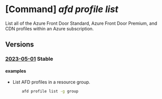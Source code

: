 # [Command] _afd profile list_

List all of the Azure Front Door Standard, Azure Front Door Premium, and CDN profiles within an Azure subscription.

## Versions

### [2023-05-01](/Resources/mgmt-plane/L3N1YnNjcmlwdGlvbnMve30vcHJvdmlkZXJzL21pY3Jvc29mdC5jZG4vcHJvZmlsZXM=/2023-05-01.xml) **Stable**

<!-- mgmt-plane /subscriptions/{}/providers/microsoft.cdn/profiles 2023-05-01 -->
<!-- mgmt-plane /subscriptions/{}/resourcegroups/{}/providers/microsoft.cdn/profiles 2023-05-01 -->

#### examples

- List AFD profiles in a resource group.
    ```bash
        afd profile list -g group
    ```
